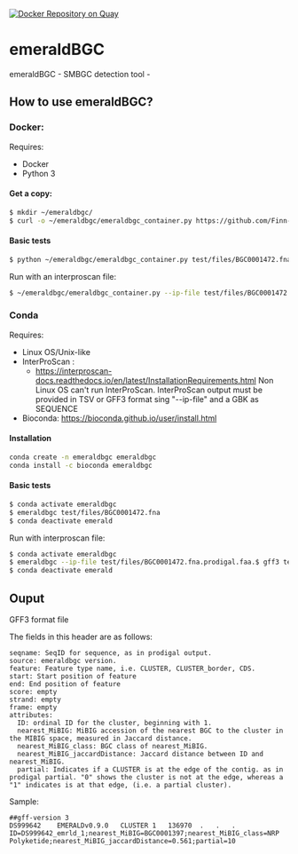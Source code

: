 [![Docker Repository on Quay](https://quay.io/repository/microbiome-informatics/emerald-bgc/status "Docker Repository on Quay")](https://quay.io/repository/microbiome-informatics/emerald-bgc)

# emeraldBGC

emeraldBGC - SMBGC detection tool -

## How to use emeraldBGC?

###  Docker:

Requires:
* Docker
* Python 3

#### Get a copy:
```bash
$ mkdir ~/emeraldbgc/
$ curl -o ~/emeraldbgc/emeraldbgc_container.py https://github.com/Finn-Lab/emeraldBGC/-/raw/master/docker/emeraldbgc_container.py?inline=false 
```

#### Basic tests

```bash
$ python ~/emeraldbgc/emeraldbgc_container.py test/files/BGC0001472.fna
```

Run with an interproscan file:
```bash
$ ~/emeraldbgc/emeraldbgc_container.py --ip-file test/files/BGC0001472.fna.prodigal.faa.gff3 test/files/BGC0001472.fna.prodigal.faa.gb
```

### Conda

Requires:
* Linux OS/Unix-like
* InterProScan : 
  - https://interproscan-docs.readthedocs.io/en/latest/InstallationRequirements.html 
      Non Linux OS can't run InterProScan. InterProScan output must be provided in TSV or GFF3 format sing "--ip-file" and a GBK as SEQUENCE
* Bioconda: https://bioconda.github.io/user/install.html

#### Installation

```bash
conda create -n emeraldbgc emeraldbgc
conda install -c bioconda emeraldbgc
```

#### Basic tests

```bash
$ conda activate emeraldbgc
$ emeraldbgc test/files/BGC0001472.fna
$ conda deactivate emerald
```

 Run with interproscan file:
```bash
$ conda activate emeraldbgc
$ emeraldbgc --ip-file test/files/BGC0001472.fna.prodigal.faa.$ gff3 test/files/BGC0001472.fna.prodigal.faa.gb
$ conda deactivate emerald
```

## Ouput

  GFF3 format file

  The fields in this header are as follows:

    seqname: SeqID for sequence, as in prodigal output.
    source: emeraldbgc version.
    feature: Feature type name, i.e. CLUSTER, CLUSTER_border, CDS.
    start: Start position of feature
    end: End position of feature
    score: empty
    strand: empty
    frame: empty
    attributes:
      ID: ordinal ID for the cluster, beginning with 1.
      nearest_MiBIG: MiBIG accession of the nearest BGC to the cluster in the MIBIG space, measured in Jaccard distance.
      nearest_MiBIG_class: BGC class of nearest_MiBIG.
      nearest_MiBIG_jaccardDistance: Jaccard distance between ID and nearest_MiBIG.
      partial: Indicates if a CLUSTER is at the edge of the contig. as in prodigal partial. "0" shows the cluster is not at the edge, whereas a "1" indicates is at that edge, (i.e. a partial cluster).

  Sample:

    ##gff-version 3
    DS999642	EMERALDv0.9.0	CLUSTER	1	136970	.	.	.	ID=DS999642_emrld_1;nearest_MiBIG=BGC0001397;nearest_MiBIG_class=NRP Polyketide;nearest_MiBIG_jaccardDistance=0.561;partial=10
